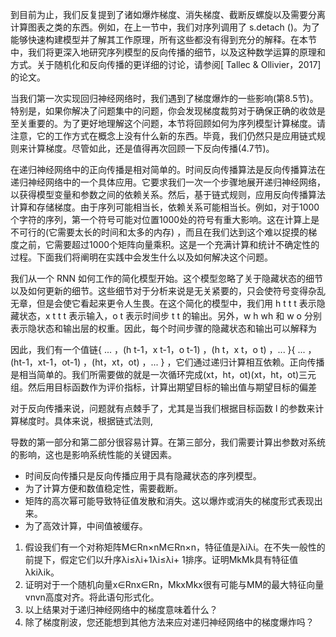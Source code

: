 

<!--
 * @version:
 * @Author:  StevenJokes https://github.com/StevenJokes
 * @Date: 2020-07-19 20:00:08
 * @LastEditors:  StevenJokes https://github.com/StevenJokes
 * @LastEditTime: 2020-07-19 20:05:33
 * @Description:translate by machine
 * @TODO::
 * @Reference:https://d2l.ai/chapter_recurrent-neural-networks/bptt.html
-->

到目前为止，我们反复提到了诸如爆炸梯度、消失梯度、截断反螺旋以及需要分离计算图表之类的东西。例如，在上一节中，我们对序列调用了 s.detach ()。为了能够快速构建模型并了解其工作原理，所有这些都没有得到充分的解释。在本节中，我们将更深入地研究序列模型的反向传播的细节，以及这种数学运算的原理和方式。关于随机化和反向传播的更详细的讨论，请参阅[ Tallec & Ollivier，2017]的论文。

当我们第一次实现回归神经网络时，我们遇到了梯度爆炸的一些影响(第8.5节)。特别是，如果你解决了问题集中的问题，你会发现梯度裁剪对于确保正确的收敛是至关重要的。为了更好地理解这个问题，本节将回顾如何为序列模型计算梯度。请注意，它的工作方式在概念上没有什么新的东西。毕竟，我们仍然只是应用链式规则来计算梯度。尽管如此，还是值得再次回顾一下反向传播(4.7节)。

在递归神经网络中的正向传播是相对简单的。时间反向传播算法是反向传播算法在递归神经网络中的一个具体应用。它要求我们一次一个步骤地展开递归神经网络，以获得模型变量和参数之间的依赖关系。然后，基于链式规则，应用反向传播算法计算和存储梯度。由于序列可能相当长，依赖关系可能相当长。例如，对于1000个字符的序列，第一个符号可能对位置1000处的符号有重大影响。这在计算上是不可行的(它需要太长的时间和太多的内存) ，而且在我们达到这个难以捉摸的梯度之前，它需要超过1000个矩阵向量乘积。这是一个充满计算和统计不确定性的过程。下面我们将阐明在实践中会发生什么以及如何解决这个问题。

我们从一个 RNN 如何工作的简化模型开始。这个模型忽略了关于隐藏状态的细节以及如何更新的细节。这些细节对于分析来说是无关紧要的，只会使符号变得杂乱无章，但是会使它看起来更令人生畏。在这个简化的模型中，我们用 h t t t 表示隐藏状态，x t t t 表示输入，o t 表示时间步 t t 的输出。另外，w h wh 和 w o 分别表示隐状态和输出层的权重。因此，每个时间步骤的隐藏状态和输出可以解释为

因此，我们有一个值链{ ... ，(h t-1，x t-1，o t-1) ，(h t，x t，o t) ，... }{ ... ，(ht-1，xt-1，ot-1) ，(ht，xt，ot) ，... } ，它们通过递归计算相互依赖。正向传播是相当简单的。我们所需要做的就是一次循环完成(xt，ht，ot)(xt，ht，ot)三元组。然后用目标函数作为评价指标，计算出期望目标的输出值与期望目标的偏差

对于反向传播来说，问题就有点棘手了，尤其是当我们根据目标函数 l 的参数来计算梯度时。具体来说，根据链式法则,

导数的第一部分和第二部分很容易计算。在第三部分，我们需要计算出参数对系统的影响，这也是影响系统性能的关键因素。



* 时间反向传播只是反向传播应用于具有隐藏状态的序列模型。
* 为了计算方便和数值稳定性，需要截断。
* 矩阵的高次幂可能导致特征值发散和消失。这以爆炸或消失的梯度形式表现出来。
* 为了高效计算，中间值被缓存。

1. 假设我们有一个对称矩阵M∈Rn×nM∈Rn×n，特征值是λiλi。在不失一般性的前提下，假定它们以升序λi≤λi+1λi≤λi+ 1排序。证明MkMk具有特征值λkiλik。
1. 证明对于一个随机向量x∈Rnx∈Rn，MkxMkx很有可能与MM的最大特征向量vnvn高度对齐。将此语句形式化。
1. 以上结果对于递归神经网络中的梯度意味着什么？
1. 除了梯度削波，您还能想到其他方法来应对递归神经网络中的梯度爆炸吗？
